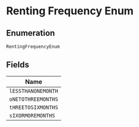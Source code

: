 
# Renting Frequency Enum

## Enumeration

`RentingFrequencyEnum`

## Fields

| Name |
|  --- |
| `lESSTHANONEMONTH` |
| `oNETOTHREEMONTHS` |
| `tHREETOSIXMONTHS` |
| `sIXORMOREMONTHS` |

